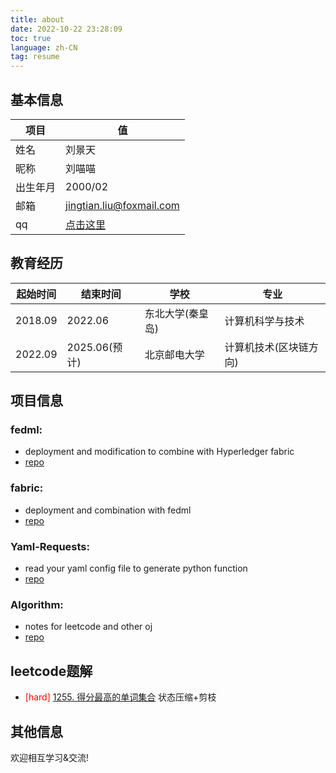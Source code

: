 ```yaml
---
title: about
date: 2022-10-22 23:28:09
toc: true
language: zh-CN
tag: resume
---
```


## 基本信息
|项目|值|
|-|-|
|姓名|刘景天|
|昵称|刘喵喵|
|出生年月|2000/02|
|邮箱|[jingtian.liu@foxmail.com](mailto:jingtian.liu@foxmail.com)|
|qq|[点击这里](https://jingtianer.github.io/home/2022/10/22/social/qq/)|

## 教育经历
|起始时间|结束时间|学校|专业|
|-|-|-|-|
|2018.09|2022.06|东北大学(秦皇岛)|计算机科学与技术|
|2022.09|2025.06(预计)|北京邮电大学|计算机技术(区块链方向)|

## 项目信息
### fedml:
- deployment and modification to combine with Hyperledger fabric
- [repo](https://github.com/jingtianer/fedml_note)
### fabric:
- deployment and combination with fedml
- [repo](https://github.com/jingtianer/fabric_note)
### Yaml-Requests:
- read your yaml config file to generate python function
- [repo](https://github.com/jingtianer/Yaml-Requests)
### Algorithm:
- notes for leetcode and other oj
- [repo](https://github.com/jingtianer/algorithm)

## leetcode题解

- <font color="red">[hard]</font> [1255. 得分最高的单词集合](https://leetcode.cn/problems/maximum-score-words-formed-by-letters/solutions/1652263/python-by-qin-qi-shu-hua-2-l8ya/?page=2) 状态压缩+剪枝

## 其他信息
欢迎相互学习&交流!
